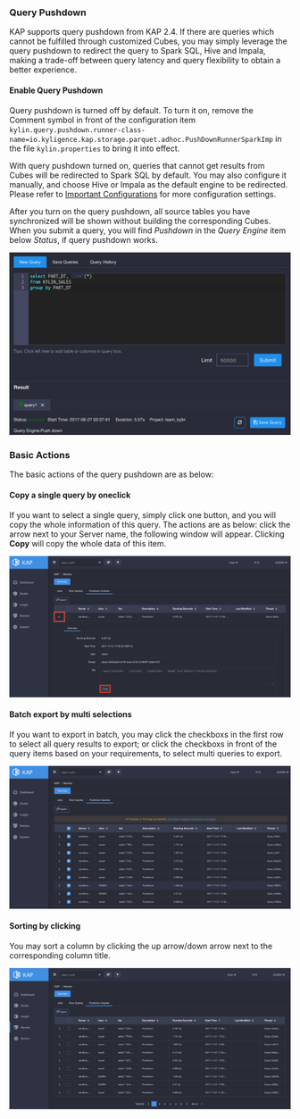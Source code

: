 ### Query Pushdown

KAP supports query pushdown from KAP 2.4. If there are queries which cannot be fulfilled through customized Cubes, you may simply leverage the query pushdown to redirect the query to Spark SQL, Hive and Impala, making a trade-off  between query latency and query flexibility to obtain a better experience. 

#### Enable Query Pushdown

Query pushdown is turned off by default. To turn it on, remove the Comment symbol in front of the configuration item `kylin.query.pushdown.runner-class-name=io.kyligence.kap.storage.parquet.adhoc.PushDownRunnerSparkImp` in the file `kylin.properties` to bring it into effect. 

With query pushdown turned on, queries that cannot get results from Cubes will be redirected to Spark SQL by default. You may also configure it manually, and choose Hive or Impala as the default engine to be redirected. Please refer to [Important Configurations](../config/basic_settings.en.md) for more configuration settings.

After you turn on the query pushdown, all source tables you have synchronized will be shown without building the corresponding Cubes. When you submit a query, you will find *Pushdown* in the *Query Engine* item below *Status*, if query pushdown works. 

![pushdown](images/pushdown/pushdown.en.png)

### Basic Actions

The basic actions of the query pushdown are as below:

#### Copy a single query by oneclick

If you want to select a single query, simply click one button, and you will copy the whole information of this query. The actions are as below: click the arrow next to your Server name, the following window will appear. Clicking **Copy** will copy the whole data of this item.

![copy query](images/pushdown/one_click_copy.en.png)

#### Batch export by multi selections

If you want to export in batch, you may click the checkboxs in the first row to select all query results to export; or click the checkboxs in front of the query items based on your requirements, to select multi queries to export.

![batch export](images/pushdown/multi_check_export.en.png)

#### Sorting by clicking

You may sort a column by clicking the up arrow/down arrow next to the corresponding column title. 

![sorting](images/pushdown/sorting.en.png)



